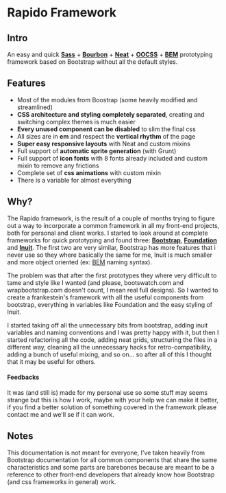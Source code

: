# Rapido Framework

## Intro

An easy and quick [**Sass**](http://sass-lang.com/) + [**Bourbon**](http://bourbon.io/) + [**Neat**](http://neat.bourbon.io/) + [**OOCSS**](http://oocss.org/) + [**BEM**](http://csswizardry.com/2013/01/mindbemding-getting-your-head-round-bem-syntax/) prototyping framework based on Bootstrap without all the default styles.

## Features

* Most of the modules from Boostrap (some heavily modified and streamlined)
* **CSS architecture and styling completely separated**, creating and switching complex themes is much easier
* **Every unused component can be disabled** to slim the final css
* All sizes are in **em** and respect the **vertical rhythm** of the page
* **Super easy responsive layouts** with Neat and custom mixins
* Full support of **automatic sprite generation** (with Grunt)
* Full support of **icon fonts** with 8 fonts already included and custom mixin to remove any frictions
* Complete set of **css animations** with custom mixin
* There is a variable for almost everything

## Why?

The Rapido framework, is the result of a couple of months trying to figure out a way to incorporate a common framework in all my front-end projects, both for personal and client works. I started to look around at complete frameworks for quick prototyping and found three: [**Bootstrap**](https://github.com/twitter/bootstrap), [**Foundation**](https://github.com/zurb/foundation) and [**Inuit**](https://github.com/csswizardry/inuit.css). The first two are very similar, Bootstrap has more features that i never use so they where basically the same for me, Inuit is much smaller and more object oriented (ex: [BEM](http://csswizardry.com/2013/01/mindbemding-getting-your-head-round-bem-syntax/) naming syntax).

The problem was that after the first prototypes they where very difficult to tame and style like I wanted (and please, bootswatch.com and wrapbootstrap.com doesn't count, I mean real full designs). So I wanted to create a frankestein's framework with all the useful components from bootstrap, everything in variables like Foundation and the easy styling of Inuit.

I started taking off all the unnecessary bits from bootstrap, adding inuit variables and naming conventions and I was pretty happy with it, but then I started refactoring all the code, adding neat grids, structuring the files in a different way, cleaning all the unnecessary hacks for retro-compatibility, adding a bunch of useful mixing, and so on… so after all of this I thought that it may be useful for others.

#### Feedbacks

It was (and still is) made for my personal use so some stuff may seems strange but this is how I work, maybe with your help we can make it better, if you find a better solution of something covered in the framework please contact me and we'll se if it can work.

## Notes

This documentation is not meant for everyone, I've taken heavily from Bootstrap documentation for all common components that share the same characteristics and some parts are barebones because are meant to be a reference to other front-end developers that already know how Bootstrap (and css frameworks in general) work.
